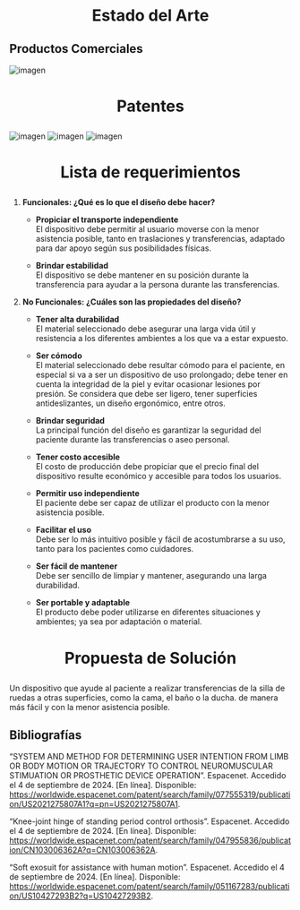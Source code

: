 # <p align="center"> Estado del Arte </p>

## Productos Comerciales ##
![imagen](https://i.postimg.cc/kD3cWVGf/Gr-fico-Tabla-Comparativa-Problemas-y-Soluciones-T-tulos-Minimalista-Moderno-Sencillo-Azul.png)
# <p align="center"> Patentes </p>
![imagen](https://i.postimg.cc/W1g52cS0/Gr-fico-Tabla-Comparativa-Problemas-y-Soluciones-T-tulos-Minimalista-Moderno-Sencillo-Azul-2.png)
![imagen](https://i.postimg.cc/nLdRWY0W/Gr-fico-Tabla-Comparativa-Problemas-y-Soluciones-T-tulos-Minimalista-Moderno-Sencillo-Azul-3.png)
![imagen](https://i.postimg.cc/Dzzn96Pk/Gr-fico-Tabla-Comparativa-Problemas-y-Soluciones-T-tulos-Minimalista-Moderno-Sencillo-Azul-1.png)
# <p align="center"> Lista de requerimientos </p>
1. **Funcionales: ¿Qué es lo que el diseño debe hacer?**

   * **Propiciar el transporte independiente**  
     El dispositivo debe permitir al usuario moverse con la menor asistencia posible, tanto en traslaciones y transferencias, adaptado para dar apoyo según sus posibilidades físicas.
 
   * **Brindar estabilidad**  
     El dispositivo se debe mantener en su posición durante la transferencia para ayudar a la persona durante las transferencias.

2. **No Funcionales: ¿Cuáles son las propiedades del diseño?**

   * **Tener alta durabilidad**   
     El material seleccionado debe asegurar una larga vida útil y resistencia a los diferentes ambientes a los que va a estar expuesto.

   * **Ser cómodo**  
     El material seleccionado debe resultar cómodo para el paciente, en especial si va a ser un dispositivo de uso prolongado; debe tener en cuenta la integridad de la piel y evitar ocasionar lesiones por presión. Se considera que debe ser ligero, tener superficies antideslizantes, un diseño ergonómico, entre otros.

   * **Brindar seguridad**  
     La principal función del diseño es garantizar la seguridad del paciente durante las transferencias o aseo personal.

   * **Tener costo accesible**  
     El costo de producción debe propiciar que el precio final del dispositivo resulte económico y accesible para todos los usuarios.
     
   * **Permitir uso independiente**  
     El paciente debe ser capaz de utilizar el producto con la menor asistencia posible.

   * **Facilitar el uso**  
     Debe ser lo más intuitivo posible y fácil de acostumbrarse a su uso, tanto para los pacientes como cuidadores.
     
   * **Ser fácil de mantener**  
     Debe ser sencillo de limpiar y mantener, asegurando una larga durabilidad.

   * **Ser portable y adaptable**   
     El producto debe poder utilizarse en diferentes situaciones y ambientes; ya sea por adaptación o material.
# <p align="center"> Propuesta de Solución </p>
Un dispositivo que ayude al paciente a realizar transferencias de la silla de ruedas a otras superficies, como la cama, el baño o la ducha. de manera más fácil y con la menor asistencia posible.
## Bibliografías ##
“SYSTEM AND METHOD FOR DETERMINING USER INTENTION FROM LIMB OR BODY MOTION OR TRAJECTORY TO CONTROL NEUROMUSCULAR STIMUATION OR PROSTHETIC DEVICE OPERATION”. Espacenet. Accedido el 4 de septiembre de 2024. [En línea]. Disponible: https://worldwide.espacenet.com/patent/search/family/077555319/publication/US2021275807A1?q=pn=US2021275807A1.

“Knee-joint hinge of standing period control orthosis”. Espacenet. Accedido el 4 de septiembre de 2024. [En línea]. Disponible: https://worldwide.espacenet.com/patent/search/family/047955836/publication/CN103006362A?q=CN103006362A.

“Soft exosuit for assistance with human motion”. Espacenet. Accedido el 4 de septiembre de 2024. [En línea]. Disponible: https://worldwide.espacenet.com/patent/search/family/051167283/publication/US10427293B2?q=US10427293B2.







     

